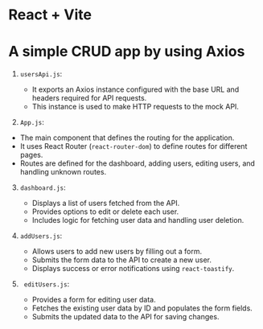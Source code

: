 # React + Vite

# A simple CRUD app by using Axios

1. `usersApi.js`:
   - It exports an Axios instance configured with the base URL and headers required for API requests.
   - This instance is used to make HTTP requests to the mock API.

 2.  `App.js`:
   - The main component that defines the routing for the application.
   - It uses React Router (`react-router-dom`) to define routes for different pages.
   - Routes are defined for the dashboard, adding users, editing users, and handling unknown routes.


3. `dashboard.js`:
   - Displays a list of users fetched from the API.
   - Provides options to edit or delete each user.
   - Includes logic for fetching user data and handling user deletion.

4. `addUsers.js`:
   - Allows users to add new users by filling out a form.
   - Submits the form data to the API to create a new user.
   - Displays success or error notifications using `react-toastify`.
  
5. ` editUsers.js`:
   - Provides a form for editing user data.
   - Fetches the existing user data by ID and populates the form fields.
   - Submits the updated data to the API for saving changes.
